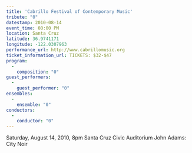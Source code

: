 ```yaml
---
title: 'Cabrillo Festival of Contemporary Music'
tribute: "0"
datestamp: 2010-08-14
event_time: 08:00 PM
location: Santa Cruz
latitude: 36.9741171
longitude: -122.0307963
performance_url: http://www.cabrillomusic.org
ticket_information_url: TICKETS: $32-$47
program: 
  -
    composition: "0"
guest_performers: 
  -
    guest_performer: "0"
ensembles: 
  -
    ensemble: "0"
conductors: 
  -
    conductor: "0"
---
```

Saturday, August 14, 2010, 8pm
Santa Cruz Civic Auditorium
John Adams: City Noir